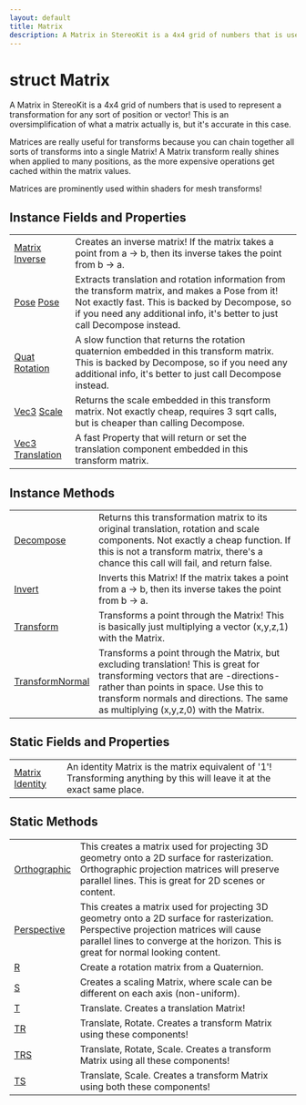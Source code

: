 ```yaml
---
layout: default
title: Matrix
description: A Matrix in StereoKit is a 4x4 grid of numbers that is used to represent a transformation for any sort of position or vector! This is an oversimplification of what a matrix actually is, but it's accurate in this case.  Matrices are really useful for transforms because you can chain together all sorts of transforms into a single Matrix! A Matrix transform really shines when applied to many positions, as the more expensive operations get cached within the matrix values.  Matrices are prominently used within shaders for mesh transforms!
---
```

# struct Matrix

A Matrix in StereoKit is a 4x4 grid of numbers that is used
to represent a transformation for any sort of position or vector!
This is an oversimplification of what a matrix actually is, but it's
accurate in this case.

Matrices are really useful for transforms because you can chain
together all sorts of transforms into a single Matrix! A Matrix
transform really shines when applied to many positions, as the more
expensive operations get cached within the matrix values.

Matrices are prominently used within shaders for mesh transforms!


## Instance Fields and Properties

|  |  |
|--|--|
|[Matrix]({{site.url}}/Pages/Reference/Matrix.html) [Inverse]({{site.url}}/Pages/Reference/Matrix/Inverse.html)|Creates an inverse matrix! If the matrix takes a point from a -> b, then its inverse takes the point from b -> a.|
|[Pose]({{site.url}}/Pages/Reference/Pose.html) [Pose]({{site.url}}/Pages/Reference/Matrix/Pose.html)|Extracts translation and rotation information from the transform matrix, and makes a Pose from it! Not exactly fast. This is backed by Decompose, so if you need any additional info, it's better to just call Decompose instead.|
|[Quat]({{site.url}}/Pages/Reference/Quat.html) [Rotation]({{site.url}}/Pages/Reference/Matrix/Rotation.html)|A slow function that returns the rotation quaternion embedded in this transform matrix. This is backed by Decompose, so if you need any additional info, it's better to just call Decompose instead.|
|[Vec3]({{site.url}}/Pages/Reference/Vec3.html) [Scale]({{site.url}}/Pages/Reference/Matrix/Scale.html)|Returns the scale embedded in this transform matrix. Not exactly cheap, requires 3 sqrt calls, but is cheaper than calling Decompose.|
|[Vec3]({{site.url}}/Pages/Reference/Vec3.html) [Translation]({{site.url}}/Pages/Reference/Matrix/Translation.html)|A fast Property that will return or set the translation component embedded in this transform matrix.|


## Instance Methods

|  |  |
|--|--|
|[Decompose]({{site.url}}/Pages/Reference/Matrix/Decompose.html)|Returns this transformation matrix to its original translation, rotation and scale components. Not exactly a cheap function. If this is not a transform matrix, there's a chance this call will fail, and return false.|
|[Invert]({{site.url}}/Pages/Reference/Matrix/Invert.html)|Inverts this Matrix! If the matrix takes a point from a -> b, then its inverse takes the point from b -> a.|
|[Transform]({{site.url}}/Pages/Reference/Matrix/Transform.html)|Transforms a point through the Matrix! This is basically just multiplying a vector (x,y,z,1) with the Matrix.|
|[TransformNormal]({{site.url}}/Pages/Reference/Matrix/TransformNormal.html)|Transforms a point through the Matrix, but excluding translation! This is great for transforming vectors that are -directions- rather than points in space. Use this to transform normals and directions. The same as multiplying (x,y,z,0) with the Matrix.|


## Static Fields and Properties

|  |  |
|--|--|
|[Matrix]({{site.url}}/Pages/Reference/Matrix.html) [Identity]({{site.url}}/Pages/Reference/Matrix/Identity.html)|An identity Matrix is the matrix equivalent of '1'! Transforming anything by this will leave it at the exact same place.|


## Static Methods

|  |  |
|--|--|
|[Orthographic]({{site.url}}/Pages/Reference/Matrix/Orthographic.html)|This creates a matrix used for projecting 3D geometry onto a 2D surface for rasterization. Orthographic projection matrices will preserve parallel lines. This is great for 2D scenes or content.|
|[Perspective]({{site.url}}/Pages/Reference/Matrix/Perspective.html)|This creates a matrix used for projecting 3D geometry onto a 2D surface for rasterization. Perspective projection matrices will cause parallel lines to converge at the horizon. This is great for normal looking content.|
|[R]({{site.url}}/Pages/Reference/Matrix/R.html)|Create a rotation matrix from a Quaternion.|
|[S]({{site.url}}/Pages/Reference/Matrix/S.html)|Creates a scaling Matrix, where scale can be different on each axis (non-uniform).|
|[T]({{site.url}}/Pages/Reference/Matrix/T.html)|Translate. Creates a translation Matrix!|
|[TR]({{site.url}}/Pages/Reference/Matrix/TR.html)|Translate, Rotate. Creates a transform Matrix using these components!|
|[TRS]({{site.url}}/Pages/Reference/Matrix/TRS.html)|Translate, Rotate, Scale. Creates a transform Matrix using all these components!|
|[TS]({{site.url}}/Pages/Reference/Matrix/TS.html)|Translate, Scale. Creates a transform Matrix using both these components!|

